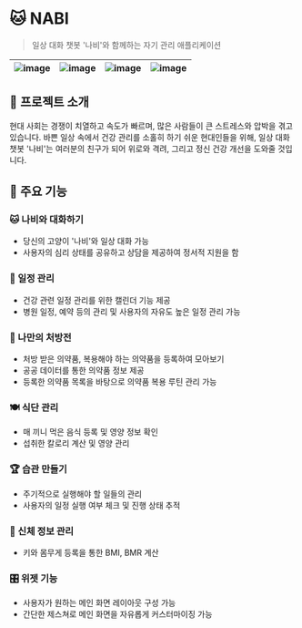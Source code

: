 # 🐱 NABI
> 일상 대화 챗봇 '나비'와 함께하는 자기 관리 애플리케이션

| ![image](https://github.com/salt-bread-tech/nabi-server/assets/83108398/9f567e4e-3cc5-4d59-bd2e-7a6c93e750b5) | ![image](https://github.com/salt-bread-tech/nabi-server/assets/83108398/26c5dc35-4713-4bc1-887c-85c313a3e94f) | ![image](https://github.com/salt-bread-tech/nabi-server/assets/83108398/c949ef25-10b7-4129-8d9b-daf79a426049) | ![image](https://github.com/salt-bread-tech/nabi-server/assets/83108398/7f6c17c7-f6a1-4f89-99d1-a8f316a541cd) |
| --- | --- | --- | --- |

## 🌱 프로젝트 소개
현대 사회는 경쟁이 치열하고 속도가 빠르며, 많은 사람들이 큰 스트레스와 압박을 겪고 있습니다. 바쁜 일상 속에서 건강 관리를 소홀히 하기 쉬운 현대인들을 위해, 일상 대화 챗봇 '나비'는 여러분의 친구가 되어 위로와 격려, 그리고 정신 건강 개선을 도와줄 것입니다.

## 🚀 주요 기능
### 🐱 나비와 대화하기
- 당신의 고양이 '나비'와 일상 대화 가능
- 사용자의 심리 상태를 공유하고 상담을 제공하여 정서적 지원을 함

### 📅 일정 관리
- 건강 관련 일정 관리를 위한 캘린더 기능 제공
- 병원 일정, 예약 등의 관리 및 사용자의 자유도 높은 일정 관리 가능

### 💊 나만의 처방전
- 처방 받은 의약품, 복용해야 하는 의약품을 등록하여 모아보기
- 공공 데이터를 통한 의약품 정보 제공
- 등록한 의약품 목록을 바탕으로 의약품 복용 루틴 관리 가능

### 🍽 식단 관리
- 매 끼니 먹은 음식 등록 및 영양 정보 확인
- 섭취한 칼로리 계산 및 영양 관리

### 🏆 습관 만들기
- 주기적으로 실행해야 할 일들의 관리
- 사용자의 일정 실행 여부 체크 및 진행 상태 추적

### 📏 신체 정보 관리
- 키와 몸무게 등록을 통한 BMI, BMR 계산

### 🎛 위젯 기능
- 사용자가 원하는 메인 화면 레이아웃 구성 가능
- 간단한 제스쳐로 메인 화면을 자유롭게 커스터마이징 가능


